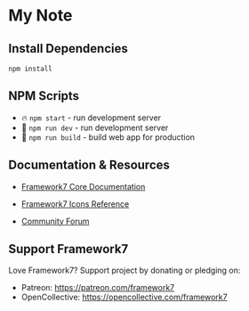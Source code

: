 # My Note

## Install Dependencies

```npm
npm install
```

## NPM Scripts

* 🔥 `npm start` - run development server
* 🔧 `npm run dev` - run development server
* 🔧 `npm run build` - build web app for production




## Documentation & Resources

* [Framework7 Core Documentation](https://framework7.io/docs/)



* [Framework7 Icons Reference](https://framework7.io/icons/)
* [Community Forum](https://forum.framework7.io)

## Support Framework7

Love Framework7? Support project by donating or pledging on:
- Patreon: https://patreon.com/framework7
- OpenCollective: https://opencollective.com/framework7